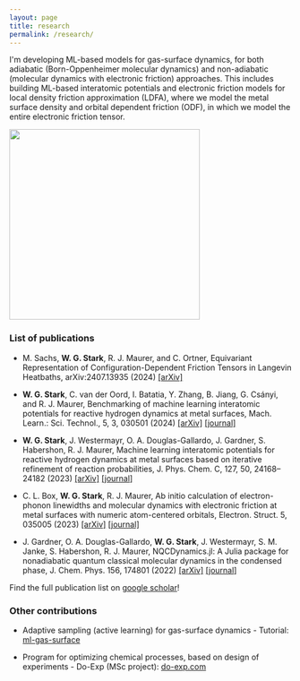 ```yaml
---
layout: page
title: research
permalink: /research/
---
```


I'm developing ML-based models for gas-surface dynamics, for both adiabatic (Born-Oppenheimer molecular dynamics) and non-adiabatic (molecular dynamics with electronic friction) approaches. This includes building ML-based interatomic potentials and electronic friction models for local density friction approximation (LDFA), where we model the metal surface density and orbital dependent friction (ODF), in which we model the entire electronic friction tensor.

<img src="https://wgst.github.io/assets/sticking_cu111_non.png" width="340" class="image_sq"> 


### List of publications
* M. Sachs, **W. G. Stark**, R. J. Maurer, and C. Ortner, Equivariant Representation of Configuration-Dependent Friction Tensors in Langevin Heatbaths, arXiv:2407.13935 (2024) [[arXiv]](https://arxiv.org/abs/2407.13935)

* **W. G. Stark**, C. van der Oord, I. Batatia, Y. Zhang, B. Jiang, G. Csányi, and R. J. Maurer, Benchmarking of machine learning interatomic potentials for reactive hydrogen dynamics at metal surfaces, Mach. Learn.: Sci. Technol., 5, 3, 030501 (2024) [[arXiv]](https://arxiv.org/abs/2403.15334) [[journal]](http://doi.org/10.1088/2632-2153/ad5f11)

* **W. G. Stark**, J. Westermayr, O. A. Douglas-Gallardo, J. Gardner, S. Habershon, R. J. Maurer, Machine learning interatomic potentials for reactive hydrogen dynamics at metal surfaces based on iterative refinement of reaction probabilities, J. Phys. Chem. C, 127, 50, 24168–24182 (2023) [[arXiv]](https://arxiv.org/abs/2305.10873) [[journal]](https://pubs.acs.org/doi/10.1021/acs.jpcc.3c06648)

* C. L. Box, **W. G. Stark**, R. J. Maurer, Ab initio calculation of electron-phonon linewidths and molecular dynamics with electronic friction at metal surfaces with numeric atom-centered orbitals, Electron. Struct. 5, 035005 (2023) [[arXiv]](https://arxiv.org/abs/2112.00121) [[journal]](https://iopscience.iop.org/article/10.1088/2516-1075/acf3c4)

* J. Gardner, O. A. Douglas-Gallardo, **W. G. Stark**, J. Westermayr, S. M. Janke, S. Habershon, R. J. Maurer, NQCDynamics.jl: A Julia package for nonadiabatic quantum classical molecular dynamics in the condensed phase, J. Chem. Phys. 156, 174801 (2022) [[arXiv]](https://arxiv.org/abs/2202.12925) [[journal]](https://doi.org/10.1063/5.0089436)

Find the full publication list on [google scholar](https://scholar.google.com/citations?user%253DKiNdem8AAAAJ)!


### Other contributions
* Adaptive sampling (active learning) for gas-surface dynamics - Tutorial: [ml-gas-surface](https://wgst.github.io/ml-gas-surface)

* Program for optimizing chemical processes, based on design of experiments - Do-Exp (MSc project):
[do-exp.com](http://do-exp.com)